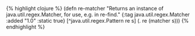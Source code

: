 {% highlight clojure %}
(defn re-matcher
  "Returns an instance of java.util.regex.Matcher, for use, e.g. in
  re-find."
  {:tag java.util.regex.Matcher
   :added "1.0"
   :static true}
  [^java.util.regex.Pattern re s]
    (. re (matcher s)))
{% endhighlight %}
